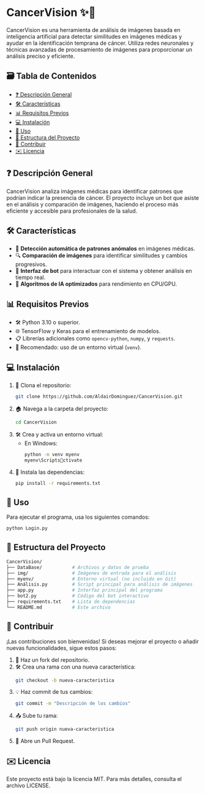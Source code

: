 # CancerVision ✨🏥

CancerVision es una herramienta de análisis de imágenes basada en inteligencia artificial para detectar similitudes en imágenes médicas y ayudar en la identificación temprana de cáncer. Utiliza redes neuronales y técnicas avanzadas de procesamiento de imágenes para proporcionar un análisis preciso y eficiente.

## 🗃️ Tabla de Contenidos
- [❓ Descripción General](#descripción-general)
- [🛠️ Características](#características)
- [📊 Requisitos Previos](#requisitos-previos)
- [💻 Instalación](#instalación)
- [🔧 Uso](#uso)
- [📁 Estructura del Proyecto](#estructura-del-proyecto)
- [🤖 Contribuir](#contribuir)
- [✉️ Licencia](#licencia)

## ❓ Descripción General

CancerVision analiza imágenes médicas para identificar patrones que podrían indicar la presencia de cáncer. El proyecto incluye un bot que asiste en el análisis y comparación de imágenes, haciendo el proceso más eficiente y accesible para profesionales de la salud.

## 🛠️ Características
- 🌉 **Detección automática de patrones anómalos** en imágenes médicas.
- 🔍 **Comparación de imágenes** para identificar similitudes y cambios progresivos.
- 🤖 **Interfaz de bot** para interactuar con el sistema y obtener análisis en tiempo real.
- 🧠 **Algoritmos de IA optimizados** para rendimiento en CPU/GPU.

## 📊 Requisitos Previos
- 🛠️ Python 3.10 o superior.
- 🌐 TensorFlow y Keras para el entrenamiento de modelos.
- 📋 Librerías adicionales como `opencv-python`, `numpy`, y `requests`.
- 📝 Recomendado: uso de un entorno virtual (`venv`).

## 💻 Instalación

1. 🔗 Clona el repositorio:
   ```bash
   git clone https://github.com/AldairDominguez/CancerVision.git
   ```
2. 🏠 Navega a la carpeta del proyecto:
   ```bash
   cd CancerVision
   ```
3. 🛠️ Crea y activa un entorno virtual:
   - En Windows:
     ```bash
     python -m venv myenv
     myenv\Scriptsctivate
     ```
4. 🐍 Instala las dependencias:
   ```bash
   pip install -r requirements.txt
   ```

## 🔧 Uso

Para ejecutar el programa, usa los siguientes comandos:
```bash
python Login.py
```

## 📁 Estructura del Proyecto
```bash
CancerVision/
├── DataBase/           # Archivos y datos de prueba
├── img/                # Imágenes de entrada para el análisis
├── myenv/              # Entorno virtual (no incluido en Git)
├── Análisis.py         # Script principal para análisis de imágenes
├── app.py              # Interfaz principal del programa
├── bot2.py             # Código del bot interactivo
├── requirements.txt    # Lista de dependencias
└── README.md           # Este archivo
```

## 🤖 Contribuir

¡Las contribuciones son bienvenidas! Si deseas mejorar el proyecto o añadir nuevas funcionalidades, sigue estos pasos:

1. 📝 Haz un fork del repositorio.
2. 🛠️ Crea una rama con una nueva característica:
   ```bash
   git checkout -b nueva-caracteristica
   ```
3. 💡 Haz commit de tus cambios:
   ```bash
   git commit -m "Descripción de los cambios"
   ```
4. 📤 Sube tu rama:
   ```bash
   git push origin nueva-caracteristica
   ```
5. 📝 Abre un Pull Request.

## ✉️ Licencia

Este proyecto está bajo la licencia MIT. Para más detalles, consulta el archivo LICENSE.
